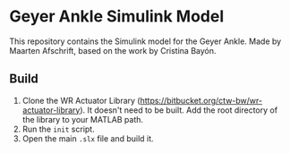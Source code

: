 # Geyer Ankle Simulink Model

This repository contains the Simulink model for the Geyer Ankle. Made by Maarten Afschrift, based on the work by Cristina Bayón.

## Build

1. Clone the WR Actuator Library (https://bitbucket.org/ctw-bw/wr-actuator-library). It doesn't need to be built. Add the root directory of the library to your MATLAB path.
2. Run the `init` script.
3. Open the main `.slx` file and build it.

